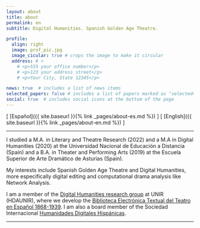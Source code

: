 ```yaml
---
layout: about
title: about
permalink: en
subtitle: Digital Humanities. Spanish Golden Age Theatre.

profile:
  align: right
  image: prof_pic.jpg
  image_cicular: true # crops the image to make it circular
  address: # >
    # <p>555 your office number</p>
    # <p>123 your address street</p>
    # <p>Your City, State 12345</p>

news: true  # includes a list of news items
selected_papers: false # includes a list of papers marked as "selected={true}"
social: true  # includes social icons at the bottom of the page
---
```


\[ [Español]({{ site.baseurl }}{% link _pages/about-es.md %}) \] \[ [English]({{ site.baseurl }}{% link _pages/about-en.md %}) \]

---

I studied a M.A. in Literary and Theatre Research (2022) and a M.A in Digital Humanities (2020) at the Universidad Nacional de Educación a Distancia (Spain) and a B.A. in Theater and Performing Arts (2019) at the Escuela Superior de Arte Dramático de Asturias (Spain).        

My interests include Spanish Golden Age Theatre and Digital Humanities, more especifically digital editing and computational drama analysis like Network Analysis.     

I am a member of the [Digital Humanities research group](http://gruposinvestigacion.unir.net/hdaunir/) at UNIR (HDAUNIR), where we develop the [Biblioteca Electrónica Textual del Teatro en Español 1868-1939](https://github.com/GHEDI/BETTE). I am also a board member of the Sociedad Internacional [Humanidades Digitales Hispánicas](https://humanidadesdigitaleshispanicas.es/).   

---
